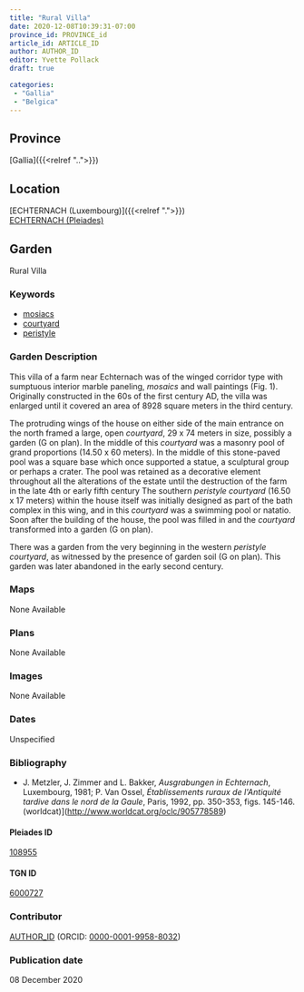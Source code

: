 ```yaml
---
title: "Rural Villa"
date: 2020-12-08T10:39:31-07:00
province_id: PROVINCE_id
article_id: ARTICLE_ID
author: AUTHOR_ID
editor: Yvette Pollack
draft: true

categories:
 - "Gallia"
 - "Belgica"
---
```


## Province
[Gallia]({{<relref "..">}})

## Location

[ECHTERNACH (Luxembourg)]({{<relref ".">}}) \
[ECHTERNACH (Pleiades)](https://pleiades.stoa.org/places/108955)

<!--### Location Description-->

<!-- LEAVE THIS BLANK FOR NOW -->

<!--## Sublocation-->

<!--
[AREA WITHIN LOCATION, LIKE “PALATINE HILL”](GEOREFERENCE LINK)
A sublocation is any area larger than an individual garden, but located within a location. I would always try to include a link to a controlled vocabulary here if possible. This ID may well be different from the Garden ID, e.g., Pompeii versus a Garden in one of the houses which has its own Pleiades ID.
-->

<!-- ### Sublocation Description -->

## Garden
Rural Villa

### Keywords
- [mosiacs](http://vocab.getty.edu/page/aat/300015342)
- [courtyard](http://vocab.getty.edu/page/aat/300004095)
- [peristyle](http://vocab.getty.edu/page/aat/300080971)

### Garden Description

This villa of a farm near Echternach was of the winged corridor type with sumptuous interior marble paneling, *mosaics* and wall paintings (Fig. 1). Originally constructed in the 60s of the first century AD, the villa was enlarged until it covered an area of 8928 square meters in the third century.  

The protruding wings of the house on either side of the main entrance on the north framed a large, open *courtyard*, 29 x 74 meters in size, possibly a garden (G on plan). In the middle of this *courtyard* was a masonry pool of grand proportions (14.50 x 60 meters). In the middle of this stone-paved pool was a square base which once supported a statue, a sculptural group or perhaps a crater. The pool was retained as a decorative element throughout all the alterations of the estate until the destruction of the farm in the late 4th or early fifth century
The southern *peristyle courtyard* (16.50 x 17 meters) within the house itself was initially designed as part of the bath complex in this wing, and in this *courtyard* was a swimming pool or natatio. Soon after the building of the house, the pool was filled in and the *courtyard* transformed into a garden (G on plan).

 There was a garden from the very beginning in the western *peristyle courtyard*, as witnessed by the presence of garden soil (G on plan). This garden was later abandoned in the early second century.
<!-- Text comes from draft file-->


### Maps

None Available

### Plans

None Available
<!--
{{< figure src="IMG_URL" alt="ALT_TEXT" title="CAPTION" >}}
-->

### Images

None Available
<!--
{{< figure src="IMG_URL" alt="ALT_TEXT" title="CAPTION" >}}
-->

### Dates
Unspecified

### Bibliography
- J. Metzler, J. Zimmer and L. Bakker, *Ausgrabungen in Echternach*, Luxembourg, 1981; P. Van Ossel, *Établissements ruraux de l'Antiquité tardive dans le nord de la Gaule*, Paris, 1992, pp. 350-353, figs. 145-146. (worldcat)](http://www.worldcat.org/oclc/905778589)

<!--#### Periodo ID-->

<!-- [PERIODO_ID](https://pleiades.stoa.org/places/PLEIADES_ID) -->

#### Pleiades ID

[108955](https://pleiades.stoa.org/places/108955)

#### TGN ID
[6000727](http://vocab.getty.edu/page/tgn/6000727)

### Contributor
[AUTHOR_ID](link) (ORCID: [0000-0001-9958-8032](https://orcid.org/0000-0001-9958-8032))

### Publication date
08 December 2020

<!--### Related articles-->

<!-- Links to other related articles. Leave blank for now -->